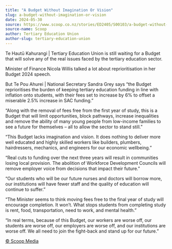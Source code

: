 ```yaml
---
title: "A Budget Without Imagination Or Vision"
slug: a-budget-without-imagination-or-vision
date: 2024-05-30
source: https://www.scoop.co.nz/stories/ED2405/S00103/a-budget-without-imagination-or-vision.htm
source-name: Scoop
author: Tertiary Education Union
author-slug: tertiary-education-union
---
```


<p>Te Hautū Kahurangi | Tertiary Education Union is still
waiting for a Budget that will solve any of the real issues
faced by the tertiary education sector.</p>

<p>Minister of
Finance Nicola Willis talked a lot about reprioritisation in
her Budget 2024 speech.</p>

<p>But Te Pou Ahurei | National
Secretary Sandra Grey says “the Budget reprioritises the
burden of keeping tertiary education funding in line with
inflation onto students, with their fees set to increase by
6% to offset a miserable 2.5% increase in SAC
funding.”</p>

<p>“Along with the removal of fees free
from the first year of study, this is a Budget that will
limit opportunities, block pathways, increase inequalities
and remove the ability of many young people from low-income
families to see a future for themselves – all to allow the
sector to stand still.”</p>

<p>“This Budget lacks
imagination and vision. It does nothing to deliver more well
educated and highly skilled workers like builders, plumbers,
hairdressers, mechanics, and engineers for our economic
wellbeing.”</p>

<p>“Real cuts to funding over the next
three years will result in communities losing local
provision. The abolition of Workforce Development Councils
will remove employer voice from decisions that impact their
future.”</p>

<p>“Our students who will be our future
nurses and doctors will borrow more, our institutions will
have fewer staff and the quality of education will continue
to suffer.”</p>

<p>“The Minister seems to think moving
fees free to the final year of study will encourage
completion. It won’t. What stops students from completing
study is rent, food, transportation, need to work, and
mental health.”</p>

<p>“In real terms, because of this
Budget, our workers are worse off, our students are worse
off, our employers are worse off, and our institutions are
worse off. We all need to join the fight-back and stand up
for our
future.”</p><p>
<a href="http://www.scoop.co.nz/about/terms.html" target="_blank"><span>© Scoop Media</span></a>
         </p>